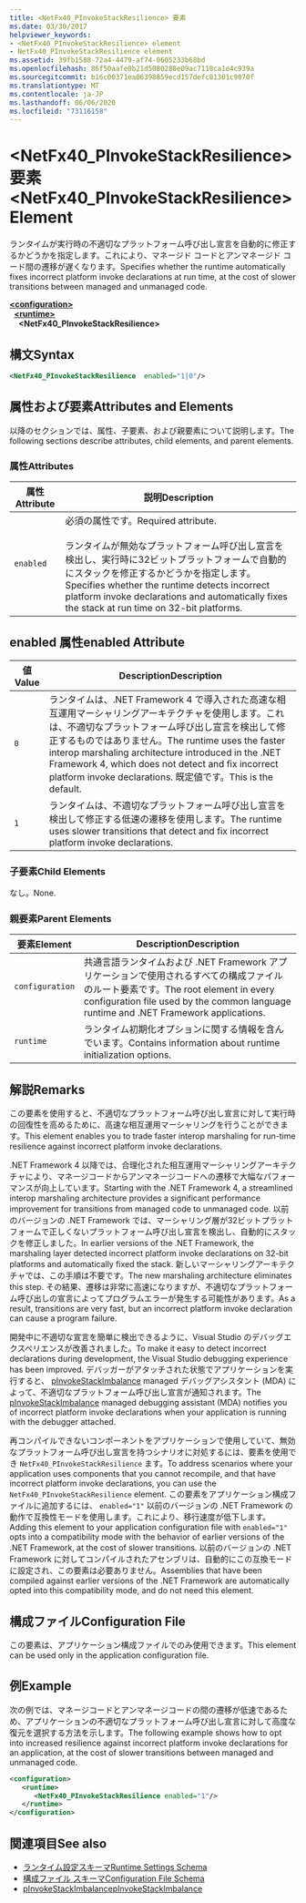 ```yaml
---
title: <NetFx40_PInvokeStackResilience> 要素
ms.date: 03/30/2017
helpviewer_keywords:
- <NetFx40_PInvokeStackResilience> element
- NetFx40_PInvokeStackResilience element
ms.assetid: 39fb1588-72a4-4479-af74-0605233b68bd
ms.openlocfilehash: 86f50aafe0b21d5080288e09ac7118ca1e4c939a
ms.sourcegitcommit: b16c00371ea06398859ecd157defc81301c9070f
ms.translationtype: MT
ms.contentlocale: ja-JP
ms.lasthandoff: 06/06/2020
ms.locfileid: "73116158"
---
```

# <a name="netfx40_pinvokestackresilience-element"></a><span data-ttu-id="446da-102">\<NetFx40_PInvokeStackResilience> 要素</span><span class="sxs-lookup"><span data-stu-id="446da-102">\<NetFx40_PInvokeStackResilience> Element</span></span>

<span data-ttu-id="446da-103">ランタイムが実行時の不適切なプラットフォーム呼び出し宣言を自動的に修正するかどうかを指定します。これにより、マネージド コードとアンマネージド コード間の遷移が遅くなります。</span><span class="sxs-lookup"><span data-stu-id="446da-103">Specifies whether the runtime automatically fixes incorrect platform invoke declarations at run time, at the cost of slower transitions between managed and unmanaged code.</span></span>

[**\<configuration>**](../configuration-element.md)\
&nbsp;&nbsp;[**\<runtime>**](runtime-element.md)\
&nbsp;&nbsp;&nbsp;&nbsp;**\<NetFx40_PInvokeStackResilience>**  

## <a name="syntax"></a><span data-ttu-id="446da-104">構文</span><span class="sxs-lookup"><span data-stu-id="446da-104">Syntax</span></span>

```xml
<NetFx40_PInvokeStackResilience  enabled="1|0"/>
```

## <a name="attributes-and-elements"></a><span data-ttu-id="446da-105">属性および要素</span><span class="sxs-lookup"><span data-stu-id="446da-105">Attributes and Elements</span></span>

<span data-ttu-id="446da-106">以降のセクションでは、属性、子要素、および親要素について説明します。</span><span class="sxs-lookup"><span data-stu-id="446da-106">The following sections describe attributes, child elements, and parent elements.</span></span>

### <a name="attributes"></a><span data-ttu-id="446da-107">属性</span><span class="sxs-lookup"><span data-stu-id="446da-107">Attributes</span></span>

|<span data-ttu-id="446da-108">属性</span><span class="sxs-lookup"><span data-stu-id="446da-108">Attribute</span></span>|<span data-ttu-id="446da-109">説明</span><span class="sxs-lookup"><span data-stu-id="446da-109">Description</span></span>|
|---------------|-----------------|
|`enabled`|<span data-ttu-id="446da-110">必須の属性です。</span><span class="sxs-lookup"><span data-stu-id="446da-110">Required attribute.</span></span><br /><br /> <span data-ttu-id="446da-111">ランタイムが無効なプラットフォーム呼び出し宣言を検出し、実行時に32ビットプラットフォームで自動的にスタックを修正するかどうかを指定します。</span><span class="sxs-lookup"><span data-stu-id="446da-111">Specifies whether the runtime detects incorrect platform invoke declarations and automatically fixes the stack at run time on 32-bit platforms.</span></span>|

## <a name="enabled-attribute"></a><span data-ttu-id="446da-112">enabled 属性</span><span class="sxs-lookup"><span data-stu-id="446da-112">enabled Attribute</span></span>

|<span data-ttu-id="446da-113">値</span><span class="sxs-lookup"><span data-stu-id="446da-113">Value</span></span>|<span data-ttu-id="446da-114">Description</span><span class="sxs-lookup"><span data-stu-id="446da-114">Description</span></span>|
|-----------|-----------------|
|`0`|<span data-ttu-id="446da-115">ランタイムは、.NET Framework 4 で導入された高速な相互運用マーシャリングアーキテクチャを使用します。これは、不適切なプラットフォーム呼び出し宣言を検出して修正するものではありません。</span><span class="sxs-lookup"><span data-stu-id="446da-115">The runtime uses the faster interop marshaling architecture introduced in the .NET Framework 4, which does not detect and fix incorrect platform invoke declarations.</span></span> <span data-ttu-id="446da-116">既定値です。</span><span class="sxs-lookup"><span data-stu-id="446da-116">This is the default.</span></span>|
|`1`|<span data-ttu-id="446da-117">ランタイムは、不適切なプラットフォーム呼び出し宣言を検出して修正する低速の遷移を使用します。</span><span class="sxs-lookup"><span data-stu-id="446da-117">The runtime uses slower transitions that detect and fix incorrect platform invoke declarations.</span></span>|

### <a name="child-elements"></a><span data-ttu-id="446da-118">子要素</span><span class="sxs-lookup"><span data-stu-id="446da-118">Child Elements</span></span>

<span data-ttu-id="446da-119">なし。</span><span class="sxs-lookup"><span data-stu-id="446da-119">None.</span></span>

### <a name="parent-elements"></a><span data-ttu-id="446da-120">親要素</span><span class="sxs-lookup"><span data-stu-id="446da-120">Parent Elements</span></span>

|<span data-ttu-id="446da-121">要素</span><span class="sxs-lookup"><span data-stu-id="446da-121">Element</span></span>|<span data-ttu-id="446da-122">Description</span><span class="sxs-lookup"><span data-stu-id="446da-122">Description</span></span>|
|-------------|-----------------|
|`configuration`|<span data-ttu-id="446da-123">共通言語ランタイムおよび .NET Framework アプリケーションで使用されるすべての構成ファイルのルート要素です。</span><span class="sxs-lookup"><span data-stu-id="446da-123">The root element in every configuration file used by the common language runtime and .NET Framework applications.</span></span>|
|`runtime`|<span data-ttu-id="446da-124">ランタイム初期化オプションに関する情報を含んでいます。</span><span class="sxs-lookup"><span data-stu-id="446da-124">Contains information about runtime initialization options.</span></span>|

## <a name="remarks"></a><span data-ttu-id="446da-125">解説</span><span class="sxs-lookup"><span data-stu-id="446da-125">Remarks</span></span>

<span data-ttu-id="446da-126">この要素を使用すると、不適切なプラットフォーム呼び出し宣言に対して実行時の回復性を高めるために、高速な相互運用マーシャリングを行うことができます。</span><span class="sxs-lookup"><span data-stu-id="446da-126">This element enables you to trade faster interop marshaling for run-time resilience against incorrect platform invoke declarations.</span></span>

<span data-ttu-id="446da-127">.NET Framework 4 以降では、合理化された相互運用マーシャリングアーキテクチャにより、マネージコードからアンマネージコードへの遷移で大幅なパフォーマンスが向上しています。</span><span class="sxs-lookup"><span data-stu-id="446da-127">Starting with the .NET Framework 4, a streamlined interop marshaling architecture provides a significant performance improvement for transitions from managed code to unmanaged code.</span></span> <span data-ttu-id="446da-128">以前のバージョンの .NET Framework では、マーシャリング層が32ビットプラットフォームで正しくないプラットフォーム呼び出し宣言を検出し、自動的にスタックを修正しました。</span><span class="sxs-lookup"><span data-stu-id="446da-128">In earlier versions of the .NET Framework, the marshaling layer detected incorrect platform invoke declarations on 32-bit platforms and automatically fixed the stack.</span></span> <span data-ttu-id="446da-129">新しいマーシャリングアーキテクチャでは、この手順は不要です。</span><span class="sxs-lookup"><span data-stu-id="446da-129">The new marshaling architecture eliminates this step.</span></span> <span data-ttu-id="446da-130">その結果、遷移は非常に高速になりますが、不適切なプラットフォーム呼び出しの宣言によってプログラムエラーが発生する可能性があります。</span><span class="sxs-lookup"><span data-stu-id="446da-130">As a result, transitions are very fast, but an incorrect platform invoke declaration can cause a program failure.</span></span>

<span data-ttu-id="446da-131">開発中に不適切な宣言を簡単に検出できるように、Visual Studio のデバッグエクスペリエンスが改善されました。</span><span class="sxs-lookup"><span data-stu-id="446da-131">To make it easy to detect incorrect declarations during development, the Visual Studio debugging experience has been improved.</span></span> <span data-ttu-id="446da-132">デバッガーがアタッチされた状態でアプリケーションを実行すると、 [pInvokeStackImbalance](../../../debug-trace-profile/pinvokestackimbalance-mda.md) managed デバッグアシスタント (MDA) によって、不適切なプラットフォーム呼び出し宣言が通知されます。</span><span class="sxs-lookup"><span data-stu-id="446da-132">The [pInvokeStackImbalance](../../../debug-trace-profile/pinvokestackimbalance-mda.md) managed debugging assistant (MDA) notifies you of incorrect platform invoke declarations when your application is running with the debugger attached.</span></span>

<span data-ttu-id="446da-133">再コンパイルできないコンポーネントをアプリケーションで使用していて、無効なプラットフォーム呼び出し宣言を持つシナリオに対処するには、要素を使用でき `NetFx40_PInvokeStackResilience` ます。</span><span class="sxs-lookup"><span data-stu-id="446da-133">To address scenarios where your application uses components that you cannot recompile, and that have incorrect platform invoke declarations, you can use the `NetFx40_PInvokeStackResilience` element.</span></span> <span data-ttu-id="446da-134">この要素をアプリケーション構成ファイルに追加するには、 `enabled="1"` 以前のバージョンの .NET Framework の動作で互換性モードを使用します。これにより、移行速度が低下します。</span><span class="sxs-lookup"><span data-stu-id="446da-134">Adding this element to your application configuration file with `enabled="1"` opts into a compatibility mode with the behavior of earlier versions of the .NET Framework, at the cost of slower transitions.</span></span> <span data-ttu-id="446da-135">以前のバージョンの .NET Framework に対してコンパイルされたアセンブリは、自動的にこの互換モードに設定され、この要素は必要ありません。</span><span class="sxs-lookup"><span data-stu-id="446da-135">Assemblies that have been compiled against earlier versions of the .NET Framework are automatically opted into this compatibility mode, and do not need this element.</span></span>

## <a name="configuration-file"></a><span data-ttu-id="446da-136">構成ファイル</span><span class="sxs-lookup"><span data-stu-id="446da-136">Configuration File</span></span>

<span data-ttu-id="446da-137">この要素は、アプリケーション構成ファイルでのみ使用できます。</span><span class="sxs-lookup"><span data-stu-id="446da-137">This element can be used only in the application configuration file.</span></span>

## <a name="example"></a><span data-ttu-id="446da-138">例</span><span class="sxs-lookup"><span data-stu-id="446da-138">Example</span></span>

<span data-ttu-id="446da-139">次の例では、マネージコードとアンマネージコードの間の遷移が低速であるため、アプリケーションの不適切なプラットフォーム呼び出し宣言に対して高度な復元を選択する方法を示します。</span><span class="sxs-lookup"><span data-stu-id="446da-139">The following example shows how to opt into increased resilience against incorrect platform invoke declarations for an application, at the cost of slower transitions between managed and unmanaged code.</span></span>

```xml
<configuration>
   <runtime>
      <NetFx40_PInvokeStackResilience enabled="1"/>
   </runtime>
</configuration>
```

## <a name="see-also"></a><span data-ttu-id="446da-140">関連項目</span><span class="sxs-lookup"><span data-stu-id="446da-140">See also</span></span>

- [<span data-ttu-id="446da-141">ランタイム設定スキーマ</span><span class="sxs-lookup"><span data-stu-id="446da-141">Runtime Settings Schema</span></span>](index.md)
- [<span data-ttu-id="446da-142">構成ファイル スキーマ</span><span class="sxs-lookup"><span data-stu-id="446da-142">Configuration File Schema</span></span>](../index.md)
- [<span data-ttu-id="446da-143">pInvokeStackImbalance</span><span class="sxs-lookup"><span data-stu-id="446da-143">pInvokeStackImbalance</span></span>](../../../debug-trace-profile/pinvokestackimbalance-mda.md)
